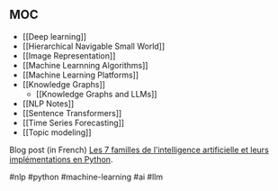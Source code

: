 ## MOC

- [[Deep learning]]
- [[Hierarchical Navigable Small World]]
- [[Image Representation]]
- [[Machine Learnning Algorithms]]
- [[Machine Learning Platforms]]
- [[Knowledge Graphs]]
    - [[Knowledge Graphs and LLMs]]
- [[NLP Notes]]
- [[Sentence Transformers]]
- [[Time Series Forecasting]]
- [[Topic modeling]]

Blog post (in French) [Les 7 familles de l'intelligence artificielle et leurs implémentations en Python](https://abilian.com/fr/news/7-familles-intelligence-artificielle-implementations-python/).

<!-- Keywords -->
#nlp #python #machine-learning #ai #llm
<!-- /Keywords -->
